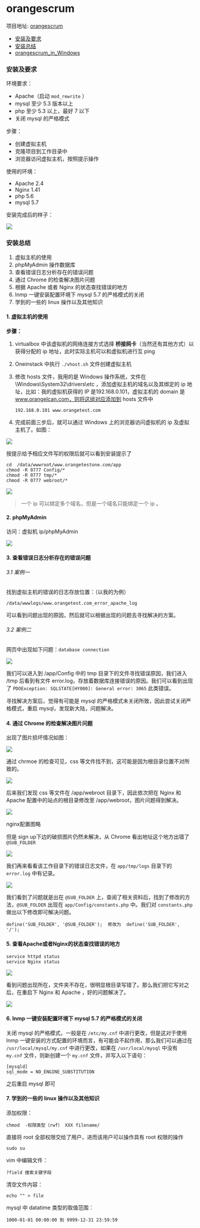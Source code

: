 # orangescrum

项目地址: [orangescrum](https://github.com/Orangescrum/orangescrum)

- [安装及要求](#安装及要求)
- [安装总结](#安装总结)
- [orangescrum_in_Windows](https://github.com/UncleLincoln/trainee/blob/master/Carmelo/orangescrum_in_window.md)


### 安装及要求

环境要求：

- Apache（启动 `mod_rewrite` ）
- mysql 至少 5.3 版本以上
- php 至少 5.3 以上，最好 7 以下
- 关闭 mysql 的严格模式

步骤：

- 创建虚拟主机
- 克隆项目到工作目录中
- 浏览器访问虚拟主机，按照提示操作

使用的环境：

-  Apache 2.4
-  Nginx 1.41
-  php 5.6
-  mysql 5.7

安装完成后的样子：

![](https://github.com/UncleLincoln/trainee/blob/master/Carmelo/images/orangescrum/get.gif)

### 安装总结

1.  虚拟主机的使用
2.  phpMyAdmin 操作数据库
1.  查看错误日志分析存在的错误问题
2.  通过 Chrome 的检查解决图片问题
1.  根据 Apache 或者 Nginx 的状态查找错误的地方
1.  lnmp 一键安装配置环境下 mysql 5.7 的严格模式的关闭
1.  学到的一些的 linux 操作以及其他知识

#### 1. 虚拟主机的使用

**步骤：**

1. virtualbox 中该虚拟机的网络连接方式选择 **桥接网卡**（当然还有其他方式）以获得分配的 ip 地址，此时实际主机可以和虚拟机进行互 ping
2. Oneinstack 中执行 `./vhost.sh` 文件创建虚拟主机
3. 修改 hosts 文件，我用的是 Windows 操作系统，文件在 \Windows\System32\drivers\etc ，添加虚拟主机的域名以及其绑定的 ip 地址，比如：我的虚拟机获得的 IP 是192.168.0.101，虚拟主机的 domain 是 www.orangelcan.com，则将这组对应添加到 hosts 文件中

	`192.168.0.101 www.orangetest.com`

4. 完成前面三步后，就可以通过 Windows 上的浏览器访问虚拟机的 ip 及虚拟主机了。如图：

![](https://github.com/UncleLincoln/trainee/blob/master/Carmelo/images/orangescrum/orangescrum_01.png)

按提示给予相应文件写的权限后就可以看到安装提示了

    cd  /data/wwwroot/www.orangetestone.com/app
    chmod -R 0777 Config/*
    chmod -R 0777 tmp/*
    chmod -R 0777 webroot/*

![](https://github.com/UncleLincoln/trainee/blob/master/Carmelo/images/orangescrum/orangescrum_02.png)


> 一个 ip 可以绑定多个域名，但是一个域名只能绑定一个 ip 。


#### 2.  phpMyAdmin

访问：虚拟机 ip/phpMyAdmin  	

![](https://github.com/UncleLincoln/trainee/blob/master/Carmelo/images/orangescrum/phpMyAdmin.gif)

#### 3. 查看错误日志分析存在的错误问题

###### 3.1 案例一 

找到虚拟主机的错误的日志存放位置：（以我的为例）

    /data/wwwlogs/www.orangetest.com_error_apache_log

可以看到问题出现的原因，然后就可以根据出现的问题去寻找解决的方案。

###### 3.2 案例二

网页中出现如下问题：`database connection`

![](https://github.com/UncleLincoln/trainee/blob/master/Carmelo/images/orangescrum/database.png)

我们可以进入到 /app/Config 中的 tmp 目录下的文件寻找错误原因，我们进入 /tmp 后看到有文件 error.log，存放着数据库连接错误的原因。我们可以看到出现了 `PDOException: SQLSTATE[HY000]: General error: 3065` 此类错误。

寻找解决方案后，觉得有可能是 mysql 的严格模式未关闭所致，因此尝试关闭严格模式，重启 mysql，发现新大陆，问题解决。

#### 4. 通过 Chrome 的检查解决图片问题

出现了图片损坏情况如图：

![](https://github.com/UncleLincoln/trainee/blob/master/Carmelo/images/orangescrum/Imagelost.png)

通过 chrmoe 的检查可见，css 等文件找不到，这可能是因为根目录位置不对所致的。

![](https://github.com/UncleLincoln/trainee/blob/master/Carmelo/images/orangescrum/Imagelost_1.png)

后来我们发现 css 等文件在 /app/webroot 目录下，因此依次把在 Nginx 和 Apache 配置中的站点的根目录修改至 /app/webroot，图片问题得到解决。

![](https://github.com/UncleLincoln/trainee/blob/master/Carmelo/images/orangescrum/web1.png)

nginx配置图略

但是 sign up下边的破损图片仍然未解决，从 Chrome 看出地址这个地方出错了 `@SUB_FOLDER`

![](https://github.com/UncleLincoln/trainee/blob/master/Carmelo/images/orangescrum/web3.png)

我们再来看看该工作目录下的错误日志文件，在 `app/tmp/logs` 目录下的 `error.log` 中有记录。

![](https://github.com/UncleLincoln/trainee/blob/master/Carmelo/images/orangescrum/web4.png)

我们看到了问题就是出在 `@SUB_FOLDER` 上，查阅了相关资料后，找到了修改的方法，`@SUB_FOLDER` 出现在 `app/Config/constants.php` 中。我们对 `constants.php` 做出以下修改即可解决问题。

    define('SUB_FOLDER', '@SUB_FOLDER');  修改为  define('SUB_FOLDER', '/');

#### 5. 查看Apache或者Nginx的状态查找错误的地方

    service httpd status
    service Nginx status

![](https://github.com/UncleLincoln/trainee/blob/master/Carmelo/images/orangescrum/web.png)

看到问题出现所在，文件夹不存在，很明显根目录写错了。那么我们把它写对之后，在重启下 Nginx 和 Apache ，好的问题解决了。

![](https://github.com/UncleLincoln/trainee/blob/master/Carmelo/images/orangescrum/Imagefound.png)

#### 6. lnmp 一键安装配置环境下 mysql 5.7 的严格模式的关闭

关闭 mysql 的严格模式，一般是在 `/etc/my.cnf` 中进行更改，但是这对于使用 lnmp 一键安装的方式配置的环境而言，有可能会不起作用，那么我们可以通过在 `/usr/local/mysql/my.cnf` 中进行更改，如果在 `/usr/local/mysql` 中没有 `my.cnf` 文件，则新创建一个 `my.cnf` 文件，并写入以下语句：

    [mysqld]
    sql_mode = NO_ENGINE_SUBSTITUTION

之后重启 mysql 即可



#### 7. 学到的一些的 linux 操作以及其他知识

添加权限：

	chmod  -权限类型（rwf） XXX filename/

直接将 root 全部权限交给了用户，进而该用户可以操作具有 root 权限的操作

	sudo su

vim 中编辑文件：

	?field 搜索关键字段

清空文件内容：

	echo "" > file

mysql 中 datatime 类型的取值范围：

	1000-01-01 00:00:00 到 9999-12-31 23:59:59





